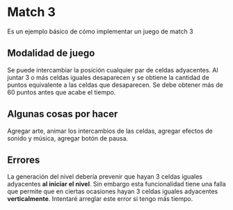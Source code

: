 # Match 3

Es un ejemplo básico de cómo implementar un juego de match 3

## Modalidad de juego

Se puede intercambiar la posición cualquier par de celdas adyacentes. Al juntar 3 o más celdas iguales desaparecen y se obtiene la cantidad de puntos equivalente a las celdas que desaparecen. Se debe obtener más de 60 puntos antes que acabe el tiempo.

## Algunas cosas por hacer

Agregar arte, animar los intercambios de las celdas, agregar efectos de sonido y música, agregar botón de pausa.

## Errores

La generación del nivel debería prevenir que hayan 3 celdas iguales adyacentes **al iniciar el nivel**. Sin embargo esta funcionalidad tiene una falla que permite que en ciertas ocasiones hayan 3 celdas iguales adyacentes **verticalmente**. Intentaré arreglar este error si tengo más tiempo.
